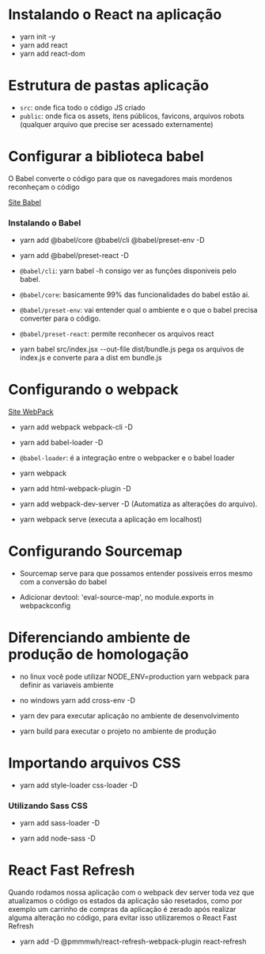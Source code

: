 <h1>Instalando o React na aplicação</h1>

* yarn init -y
* yarn add react
* yarn add react-dom

<h1> Estrutura de pastas aplicação </h1>

* `src`: onde fica todo o código JS criado
* `public`: onde fica os assets, itens públicos, favicons, arquivos robots (qualquer arquivo que precise ser acessado externamente)

<h1>Configurar a biblioteca babel</h1>

<p>O Babel converte o código para que os navegadores mais mordenos reconheçam o código</p>

<a href="https://www.babeljs.io">Site Babel</a>

<h3>Instalando o Babel</h3>

* yarn add @babel/core @babel/cli @babel/preset-env -D
* yarn add @babel/preset-react -D

* `@babel/cli`: yarn babel -h consigo ver as funções disponiveis pelo babel.
* `@babel/core`: basicamente 99% das funcionalidades do babel estão ai.
* `@babel/preset-env`: vai entender qual o ambiente e o que o babel precisa converter para o código.
* `@babel/preset-react`: permite reconhecer os arquivos react

* yarn babel src/index.jsx --out-file dist/bundle.js pega os arquivos de index.js e converte para a dist em bundle.js

<h1>Configurando o webpack</h1>

<a href="https://webpack.js.org">Site WebPack</a>

* yarn add webpack webpack-cli -D

* yarn add babel-loader -D
* `@babel-loader`: é a integração entre o webpacker e o babel loader

* yarn webpack 

* yarn add html-webpack-plugin -D

* yarn add webpack-dev-server -D (Automatiza as alterações do arquivo).

* yarn webpack serve (executa a aplicação em localhost)

<h1>Configurando Sourcemap</h1>

* Sourcemap serve para que possamos entender possiveis erros mesmo com a conversão do babel

* Adicionar devtool: 'eval-source-map', no module.exports in webpackconfig

<h1> Diferenciando ambiente de produção de homologação </h1>

* no linux você pode utilizar NODE_ENV=production yarn webpack para definir as variaveis ambiente

* no windows yarn add cross-env -D

* yarn dev para executar aplicação no ambiente de desenvolvimento

* yarn build para executar o projeto no ambiente de produção

<h1>Importando arquivos CSS</h1>

* yarn add style-loader css-loader -D

<h3>Utilizando Sass CSS</h3>

* yarn add sass-loader -D

* yarn add node-sass -D

<h1>React Fast Refresh</h1>

<p>Quando rodamos nossa aplicação com o webpack dev server toda vez que atualizamos o código os estados da aplicação são resetados, como por exemplo um carrinho de compras da aplicação é zerado após realizar alguma alteração no código, para evitar isso utilizaremos o React Fast Refresh</p>

* yarn add -D @pmmmwh/react-refresh-webpack-plugin react-refresh